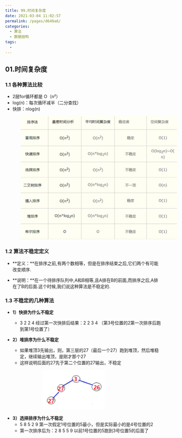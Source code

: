 ```yaml
---
title: 99.时间复杂度
date: 2021-03-04 11:02:57
permalink: /pages/d649a6/
categories:
  - 算法
  - 数据结构
tags:
  - 
---
```

## 01.时间复杂度

### 1.1 各种算法比较

- 2层for循环都是 O（n²）
- log(n)：每次循环减半（二分查找）
- 快排：nlog(n)

<img src="./assets/image-20210120163218109.png" style="width: 600px; margin-left: 50px;"> </img>



### 1.2 算法不稳定定义

- **定义：**在排序之前,有两个数相等，但是在排序结束之后,它们两个有可能改变顺序.

- **说明：**在一个待排序队列中,A和B相等,且A排在B的前面,而排序之后,A排在了B的后面.这个时候,我们说这种算法是不稳定的.

### 1.3 不稳定的几种算法

- **1）快排为什么不稳定**
     - 3 2 2 4 经过第一次快排后结果：2 2 3 4 （第3号位置的2第一次排序后跑到第1号位置了）

- **2）堆排序为什么不稳定**　　
     - 如果堆顶3先输出，则，第三层的27（最后一个27）跑到堆顶，然后堆稳定，继续输出堆顶，是刚才那个27
     - 这样说明后面的27先于第二个位置的27输出，不稳定

<img src="./assets/image-20210304110903863.png" style="width: 200px; margin-left: 120px;"> </img>

- **3）选择排序为什么不稳定**
     - 5 8 5 2 9 第一次假定1号位置的5最小，但是实际最小的是4号位置的2
     - 第一次排序后为：2 8 5 5 9 以前1号位置的5跑到3号位置5的后面了





